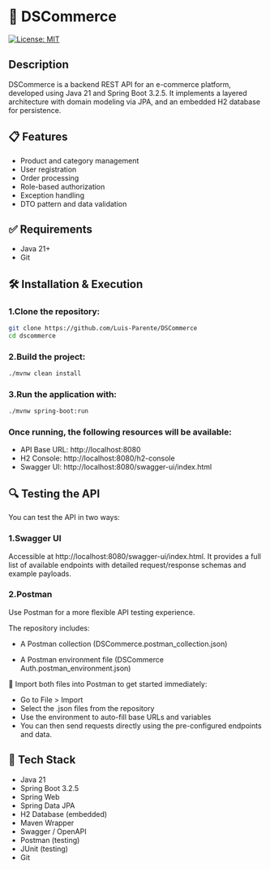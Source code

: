 # 🛒 DSCommerce
[![License: MIT](https://img.shields.io/badge/License-MIT-yellow.svg?style=for-the-badge)](https://github.com/Luis-Parente/DSCommerce/blob/main/LICENSE)

## Description
DSCommerce is a backend REST API for an e-commerce platform, developed using Java 21 and Spring Boot 3.2.5. It implements a layered architecture with domain modeling via JPA, and an embedded H2 database for persistence.

## 📋 Features
- Product and category management
- User registration
- Order processing
- Role-based authorization
- Exception handling
- DTO pattern and data validation

## ✅ Requirements
- Java 21+
- Git

## 🛠️ Installation & Execution
### 1.Clone the repository:
````bash
git clone https://github.com/Luis-Parente/DSCommerce
cd dscommerce
````
### 2.Build the project:
````bash
./mvnw clean install
````
### 3.Run the application with:
````bash
./mvnw spring-boot:run
````
### Once running, the following resources will be available:

- API Base URL: http://localhost:8080
- H2 Console: http://localhost:8080/h2-console
- Swagger UI: http://localhost:8080/swagger-ui/index.html

## 🔍 Testing the API
You can test the API in two ways:

### 1.Swagger UI
Accessible at http://localhost:8080/swagger-ui/index.html. It provides a full list of available endpoints with detailed request/response schemas and example payloads.

### 2.Postman
Use Postman for a more flexible API testing experience.

The repository includes:

- A Postman collection (DSCommerce.postman_collection.json)

- A Postman environment file (DSCommerce Auth.postman_environment.json)

💾 Import both files into Postman to get started immediately:

- Go to File > Import
- Select the .json files from the repository
- Use the environment to auto-fill base URLs and variables
- You can then send requests directly using the pre-configured endpoints and data.

## 🧰 Tech Stack
- Java 21
- Spring Boot 3.2.5
- Spring Web
- Spring Data JPA
- H2 Database (embedded)
- Maven Wrapper
- Swagger / OpenAPI
- Postman (testing)
- JUnit (testing)
- Git
